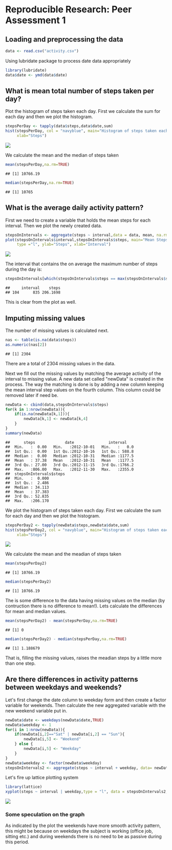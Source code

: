 # Reproducible Research: Peer Assessment 1


## Loading and preprocessing the data

```r
data <- read.csv("activity.csv")
```

Using lubridate package to process date data appropriately

```r
library(lubridate)
data$date <- ymd(data$date)
```

## What is mean total number of steps taken per day?
Plot the histogram of steps taken each day. First we calculate the sum for each day and then
we plot the histogram.


```r
stepsPerDay <- tapply(data$steps,data$date,sum)
hist(stepsPerDay, col = "navyblue", main="Histogram of steps taken each day",
     xlab="Steps")
```

![](PA1_template_files/figure-html/unnamed-chunk-3-1.png) 

We calculate the mean and the median of steps taken


```r
mean(stepsPerDay,na.rm=TRUE)
```

```
## [1] 10766.19
```

```r
median(stepsPerDay,na.rm=TRUE)
```

```
## [1] 10765
```


## What is the average daily activity pattern?
First we need to create a variable that holds the mean steps for each interval.
Then we plot the newly created data.

```r
stepsOnIntervals <- aggregate(steps ~ interval,data = data, mean, na.rm = TRUE)
plot(stepsOnIntervals$interval,stepsOnIntervals$steps, main="Mean Steps per Interval", col ="navyblue",
     type ="l", ylab="Steps", xlab="Interval")
```

![](PA1_template_files/figure-html/unnamed-chunk-5-1.png) 

The interval that contains the on average the maximum number of steps during the day is:

```r
stepsOnIntervals[which(stepsOnIntervals$steps == max(stepsOnIntervals$steps)),]
```

```
##     interval    steps
## 104      835 206.1698
```
This is clear from the plot as well.

## Imputing missing values
The number of missing values is calculated next.

```r
nas <- table(is.na(data$steps))
as.numeric(nas[2])
```

```
## [1] 2304
```

There are a total of 2304 missing values in the data.

Next we fill out the missing values by matching the average activity of the interval to missing value.
A new data set called "newData" is created in the process. The way the matching is done is
by adding a new column keeping the mean interval step values on the fourth column.
This column could be removed later if need be.


```r
newData <- cbind(data,stepsOnIntervals$steps)
for(k in 1:nrow(newData)){
    if(is.na(newData[k,1])){
        newData[k,1] <- newData[k,4]
    }
}
summary(newData)
```

```
##      steps             date               interval     
##  Min.   :  0.00   Min.   :2012-10-01   Min.   :   0.0  
##  1st Qu.:  0.00   1st Qu.:2012-10-16   1st Qu.: 588.8  
##  Median :  0.00   Median :2012-10-31   Median :1177.5  
##  Mean   : 37.38   Mean   :2012-10-31   Mean   :1177.5  
##  3rd Qu.: 27.00   3rd Qu.:2012-11-15   3rd Qu.:1766.2  
##  Max.   :806.00   Max.   :2012-11-30   Max.   :2355.0  
##  stepsOnIntervals$steps
##  Min.   :  0.000       
##  1st Qu.:  2.486       
##  Median : 34.113       
##  Mean   : 37.383       
##  3rd Qu.: 52.835       
##  Max.   :206.170
```

We plot the histogram of steps taken each day. First we calculate the sum for each day and then
we plot the histogram.


```r
stepsPerDay2 <- tapply(newData$steps,newData$date,sum)
hist(stepsPerDay2, col = "navyblue", main="Histogram of steps taken each day",
     xlab="Steps")
```

![](PA1_template_files/figure-html/unnamed-chunk-9-1.png) 

We calculate the mean and the meadian of steps taken


```r
mean(stepsPerDay2)
```

```
## [1] 10766.19
```

```r
median(stepsPerDay2)
```

```
## [1] 10766.19
```

The is some difference to the data having missing values on the median (by contruction there
is no difference to mean!). Lets calculate the differences for
mean and median values.

```r
mean(stepsPerDay2) - mean(stepsPerDay,na.rm=TRUE)
```

```
## [1] 0
```

```r
median(stepsPerDay2) - median(stepsPerDay,na.rm=TRUE)
```

```
## [1] 1.188679
```

That is, filling the missing values, raises the meadian steps by a little more than one step.


## Are there differences in activity patterns between weekdays and weekends?
Let's first change the date column to weekday form and then create a factor variable for weekends. Then calculate the new aggregated variable with the new weekend variable
put in.

```r
newData$date <- weekdays(newData$date,TRUE)
newData$weekday <- 1
for(i in 1:nrow(newData)){
    if(newData[i,2]=="Sat" | newData[i,2] == "Sun"){
        newData[i,5] <- "Weekend"
    } else {
        newData[i,5] <- "Weekday"
    }
}
newData$weekday <- factor(newData$weekday)
stepsOnIntervals2 <- aggregate(steps ~ interval + weekday, data= newData, mean)
```

Let's fire up lattice plotting system

```r
library(lattice)
xyplot(steps ~ interval | weekday,type = "l", data = stepsOnIntervals2, layout = c(1,2))
```

![](PA1_template_files/figure-html/unnamed-chunk-13-1.png) 

### Some speculation on the graph

As indicated by the plot the weekends have more smooth activity pattern, this might
be because on weekdays the subject is working (office job, sitting etc.) and during
weekends there is no need to be as passive during this period.

